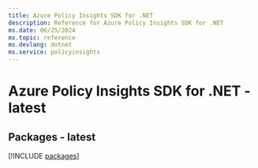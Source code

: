 ```yaml
---
title: Azure Policy Insights SDK for .NET
description: Reference for Azure Policy Insights SDK for .NET
ms.date: 06/25/2024
ms.topic: reference
ms.devlang: dotnet
ms.service: policyinsights
---
```

# Azure Policy Insights SDK for .NET - latest
## Packages - latest
[!INCLUDE [packages](policy-insights-index.md)]